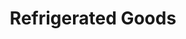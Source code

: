 ---
layout: child_layout/cargo_categories_category
title: Refrigerated Goods
permalink: /cargo-categories/general-freight/refrigerated-goods/
hero:
side_nav_id: 3
hero_classes: is-fullscreen
content_type: cargo_item
---